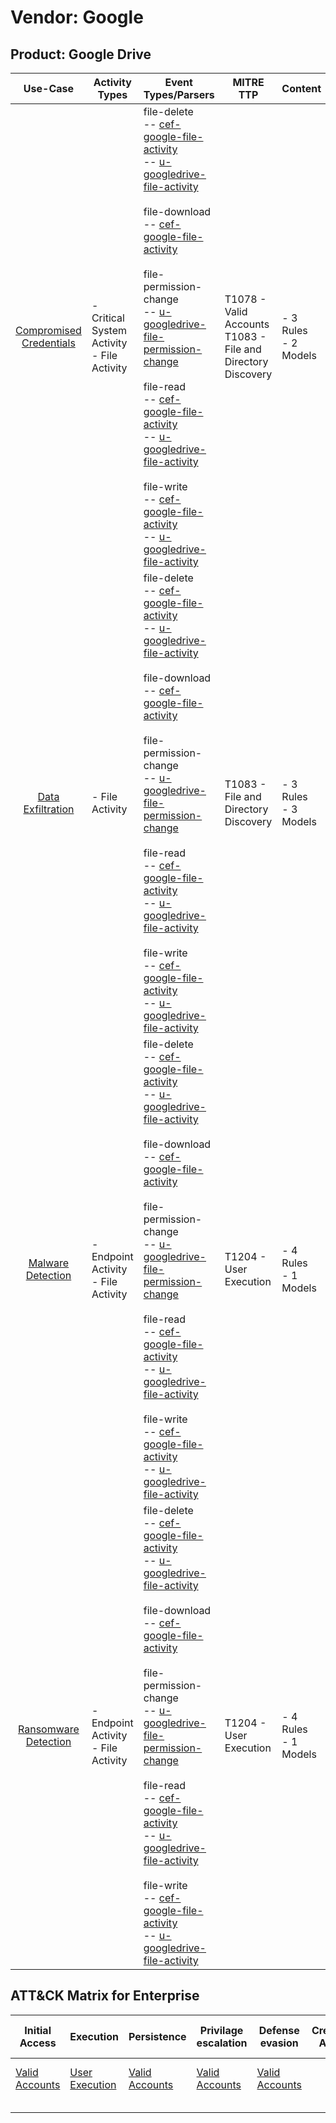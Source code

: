 Vendor: Google
==============
Product: Google Drive
---------------------
|                                 Use-Case                                  | Activity Types                                | Event Types/Parsers                                                                                                                                                                                                                                                                                                                                                                                                                                                                                                                                                                                                                                                                                                                                                                                                                                                                  | MITRE TTP                                                          | Content                   |
|:-------------------------------------------------------------------------:| --------------------------------------------- | ------------------------------------------------------------------------------------------------------------------------------------------------------------------------------------------------------------------------------------------------------------------------------------------------------------------------------------------------------------------------------------------------------------------------------------------------------------------------------------------------------------------------------------------------------------------------------------------------------------------------------------------------------------------------------------------------------------------------------------------------------------------------------------------------------------------------------------------------------------------------------------ | ------------------------------------------------------------------ | ------------------------- |
| [Compromised Credentials](../UseCases/usecase_compromised_credentials.md) | - Critical System Activity<br>- File Activity |  file-delete<br> -- [cef-google-file-activity](../Parsers/parserContent_cef-google-file-activity.md)<br> -- [u-googledrive-file-activity](../Parsers/parserContent_u-googledrive-file-activity.md)<br><br> file-download<br> -- [cef-google-file-activity](../Parsers/parserContent_cef-google-file-activity.md)<br><br> file-permission-change<br> -- [u-googledrive-file-permission-change](../Parsers/parserContent_u-googledrive-file-permission-change.md)<br><br> file-read<br> -- [cef-google-file-activity](../Parsers/parserContent_cef-google-file-activity.md)<br> -- [u-googledrive-file-activity](../Parsers/parserContent_u-googledrive-file-activity.md)<br><br> file-write<br> -- [cef-google-file-activity](../Parsers/parserContent_cef-google-file-activity.md)<br> -- [u-googledrive-file-activity](../Parsers/parserContent_u-googledrive-file-activity.md)<br> | T1078 - Valid Accounts<br>T1083 - File and Directory Discovery<br> |  - 3 Rules<br> - 2 Models |
|       [Data Exfiltration](../UseCases/usecase_data_exfiltration.md)       | - File Activity                               |  file-delete<br> -- [cef-google-file-activity](../Parsers/parserContent_cef-google-file-activity.md)<br> -- [u-googledrive-file-activity](../Parsers/parserContent_u-googledrive-file-activity.md)<br><br> file-download<br> -- [cef-google-file-activity](../Parsers/parserContent_cef-google-file-activity.md)<br><br> file-permission-change<br> -- [u-googledrive-file-permission-change](../Parsers/parserContent_u-googledrive-file-permission-change.md)<br><br> file-read<br> -- [cef-google-file-activity](../Parsers/parserContent_cef-google-file-activity.md)<br> -- [u-googledrive-file-activity](../Parsers/parserContent_u-googledrive-file-activity.md)<br><br> file-write<br> -- [cef-google-file-activity](../Parsers/parserContent_cef-google-file-activity.md)<br> -- [u-googledrive-file-activity](../Parsers/parserContent_u-googledrive-file-activity.md)<br> | T1083 - File and Directory Discovery<br>                           |  - 3 Rules<br> - 3 Models |
|       [Malware Detection](../UseCases/usecase_malware_detection.md)       | - Endpoint Activity<br>- File Activity        |  file-delete<br> -- [cef-google-file-activity](../Parsers/parserContent_cef-google-file-activity.md)<br> -- [u-googledrive-file-activity](../Parsers/parserContent_u-googledrive-file-activity.md)<br><br> file-download<br> -- [cef-google-file-activity](../Parsers/parserContent_cef-google-file-activity.md)<br><br> file-permission-change<br> -- [u-googledrive-file-permission-change](../Parsers/parserContent_u-googledrive-file-permission-change.md)<br><br> file-read<br> -- [cef-google-file-activity](../Parsers/parserContent_cef-google-file-activity.md)<br> -- [u-googledrive-file-activity](../Parsers/parserContent_u-googledrive-file-activity.md)<br><br> file-write<br> -- [cef-google-file-activity](../Parsers/parserContent_cef-google-file-activity.md)<br> -- [u-googledrive-file-activity](../Parsers/parserContent_u-googledrive-file-activity.md)<br> | T1204 - User Execution<br>                                         |  - 4 Rules<br> - 1 Models |
|    [Ransomware Detection](../UseCases/usecase_ransomware_detection.md)    | - Endpoint Activity<br>- File Activity        |  file-delete<br> -- [cef-google-file-activity](../Parsers/parserContent_cef-google-file-activity.md)<br> -- [u-googledrive-file-activity](../Parsers/parserContent_u-googledrive-file-activity.md)<br><br> file-download<br> -- [cef-google-file-activity](../Parsers/parserContent_cef-google-file-activity.md)<br><br> file-permission-change<br> -- [u-googledrive-file-permission-change](../Parsers/parserContent_u-googledrive-file-permission-change.md)<br><br> file-read<br> -- [cef-google-file-activity](../Parsers/parserContent_cef-google-file-activity.md)<br> -- [u-googledrive-file-activity](../Parsers/parserContent_u-googledrive-file-activity.md)<br><br> file-write<br> -- [cef-google-file-activity](../Parsers/parserContent_cef-google-file-activity.md)<br> -- [u-googledrive-file-activity](../Parsers/parserContent_u-googledrive-file-activity.md)<br> | T1204 - User Execution<br>                                         |  - 4 Rules<br> - 1 Models |

ATT&CK Matrix for Enterprise
----------------------------
| Initial Access                                                      | Execution                                                           | Persistence                                                         | Privilage escalation                                                | Defense evasion                                                     | Credential Access | Discovery                                                                         | Lateral Movement | Collection | Command and Control | Exfiltration | Impact |
| ------------------------------------------------------------------- | ------------------------------------------------------------------- | ------------------------------------------------------------------- | ------------------------------------------------------------------- | ------------------------------------------------------------------- | ----------------- | --------------------------------------------------------------------------------- | ---------------- | ---------- | ------------------- | ------------ | ------ |
| [Valid Accounts](https://attack.mitre.org/techniques/T1078)<br><br> | [User Execution](https://attack.mitre.org/techniques/T1204)<br><br> | [Valid Accounts](https://attack.mitre.org/techniques/T1078)<br><br> | [Valid Accounts](https://attack.mitre.org/techniques/T1078)<br><br> | [Valid Accounts](https://attack.mitre.org/techniques/T1078)<br><br> |                   | [File and Directory Discovery](https://attack.mitre.org/techniques/T1083)<br><br> |                  |            |                     |              |        |